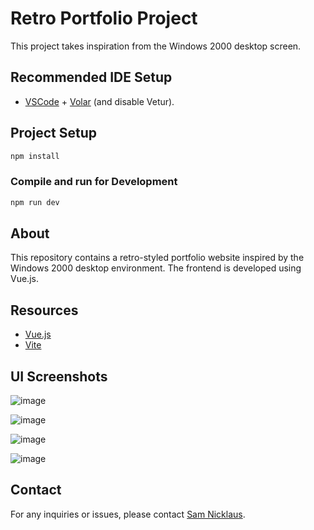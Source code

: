 # Retro Portfolio Project

This project takes inspiration from the Windows 2000 desktop screen.

## Recommended IDE Setup

- [VSCode](https://code.visualstudio.com/) + [Volar](https://marketplace.visualstudio.com/items?itemName=Vue.volar) (and disable Vetur).

## Project Setup

```bash
npm install
```

### Compile and run for Development

```bash
npm run dev
```

## About

This repository contains a retro-styled portfolio website inspired by the Windows 2000 desktop environment. The frontend is developed using Vue.js.

## Resources

- [Vue.js](https://vuejs.org/)
- [Vite](https://vitejs.dev/)

## UI Screenshots
![image](https://github.com/SamNicklez/windows2000-portfolio-website/assets/81708973/82bede58-1955-4787-a5c7-97ae4b1fb208)

![image](https://github.com/SamNicklez/windows2000-portfolio-website/assets/81708973/4885e7a8-c817-4af8-98e2-8d2bcee6f9e1)

![image](https://github.com/SamNicklez/windows2000-portfolio-website/assets/81708973/45640fea-1846-4a86-9410-29b62ec3f1b5)

![image](https://github.com/SamNicklez/windows2000-portfolio-website/assets/81708973/21405b96-3fee-4ef8-a1f5-db675cda6819)





## Contact

For any inquiries or issues, please contact [Sam Nicklaus](https://github.com/SamNicklez).

